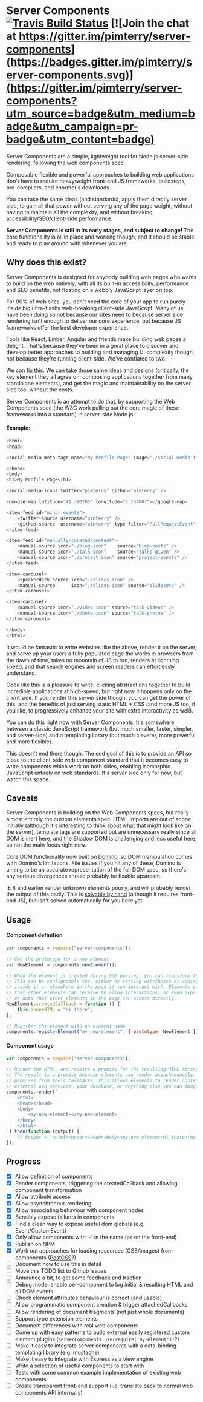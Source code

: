 # Server Components [![Travis Build Status](https://img.shields.io/travis/pimterry/server-components.svg)](https://travis-ci.org/pimterry/server-components) [![Join the chat at https://gitter.im/pimterry/server-components](https://badges.gitter.im/pimterry/server-components.svg)](https://gitter.im/pimterry/server-components?utm_source=badge&utm_medium=badge&utm_campaign=pr-badge&utm_content=badge)

Server Components are a simple, lightweight tool for Node.js server-side rendering, following the web components spec.

Composable flexible and powerful approaches to building web applications don't have to require heavyweight front-end JS frameworks, buildsteps, pre-compilers, and enormous downloads.

You can take the same ideas (and standards), apply them directly server side, to gain all that power without serving any of the page weight, without having to maintain all the complexity, and without breaking accessibility/SEO/client-side performance.

**Server Components is still in its early stages, and subject to change!** The core functionality is all in place and working though, and it should be stable and ready to play around with whenever you are.

## Why does this exist?

Server Components is designed for anybody building web pages who wants to build on the web natively, with all its built-in accessibility, performance and SEO benefits, not floating on a wobbly JavaScript layer on top.

For 90% of web sites, you don't need the core of your app to run purely inside big ultra-flashy web-breaking client-side JavaScript. Many of us have been doing so not because our sites need to because server side rendering isn't enough to deliver our core experience, but because JS frameworks offer the best developer experience.

Tools like React, Ember, Angular and friends make building web pages a delight. That's because they've been in a great place to discover and develop better approaches to building and managing UI complexity though, not because they're running client-side. We've conflated to two.

We can fix this. We can take those same ideas and designs (critically, the key element they all agree on: composing applications together from many standalone elements), and get the magic and maintainability on the server side too, without the costs.

Server Components is an attempt to do that, by supporting the Web Components spec (the W3C work pulling out the core magic of these frameworks into a standard) in server-side Node.js.

#### Example:

```javascript
<html>
<head>

<social-media-meta-tags name="My Profile Page" image="./social-media-image.png" ></social-media-tags>

</head>
<body>
<h1>My Profile Page</h1>

<social-media-icons twitter="pimterry" github="pimterry" />

<google-map latitude="41.390205" longitude="2.154007"></google-map>

<item-feed id="minor-events">
    <twitter-source username="pimterry" />
    <github-source  username="pimterry" type-filter="PullRequestEvent" />
</item-feed>

<item-feed id="manually-curated-content">
    <manual-source icon="./blog-icon"    source="blog-posts" />
    <manual-source icon="./talk-icon"    source="talks-given" />
    <manual-source icon="./project-icon" source="project-events" />
</item-feed>

<item-carousel>
    <speakerdeck-source icon="./slides-icon" />
    <manual-source      icon="./slides-icon" source="slidesets" />
</item-carousel>

<item-carousel>
    <manual-source icon="./video-icon" source="talk-videos" />
    <manual-source icon="./photo-icon" source="talk-photos" />
</item-carousel>

</body>
</html>
```

It would be fantastic to write websites like the above, render it on the server, and serve up your users a fully populated page the works in browsers from the dawn of time, takes no mountain of JS to run, renders at lightning speed, and that search engines and screen readers can effortlessly understand.

Code like this is a pleasure to write, clicking abstractions together to build incredible applications at high-speed, but right now it happens only on the client side. If you render this server side though, you can get the power of this, and the benefits of just serving static HTML + CSS (and more JS too, if you like, to progressively enhance your site with extra interactivity as well).

You can do this right now with Server Components. It's somewhere between a classic JavaScript framework (but much smaller, faster, simpler, and server-side) and a templating library (but much cleverer, more powerful and more flexible).

This doesn't end there though. The end goal of this is to provide an API so close to the client-side web component standard that it becomes easy to write components which work on both sides, enabling isomorphic JavaScript entirely on web standards. It's server side only for now, but watch this space.

## Caveats

Server Components is building on the Web Components specs, but really almost entirely the custom elements spec. HTML Imports are out of scope initially (although it's interesting to think about what that might look like on the server), template tags are supported but are unnecessary really since all DOM is inert here, and the Shadow DOM is challenging and less useful here, so not the main focus right now.

Core DOM functionality now built on [Domino](https://github.com/fgnass/domino), so DOM manipulation comes with Domino's
limitations. File issues if you hit any of these, Domino is aiming to be an accurate representation of the full DOM spec, so there's any serious divergences should probably be fixable upstream.

IE 8 and earlier render unknown elements poorly, and will probably render the output of this badly. This is [solvable by hand](https://blog.whatwg.org/supporting-new-elements-in-ie) (although it requires front-end JS), but isn't solved automatically for you here yet.

## Usage

#### Component definition

```javascript
var components = require("server-components");

// Get the prototype for a new element
var NewElement = components.newElement();

// When the element is created during DOM parsing, you can transform the HTML inside it.
// This can be configurable too, either by setting attributes or adding HTML content
// inside it or elsewhere in the page it can interact with. Elements can fire events
// that other elements can receive to allow interactions, or even expose methods
// or data that other elements in the page can access directly.
NewElement.createdCallback = function () {
    this.innerHTML = "Hi there";
};

// Register the element with an element name
components.registerElement("my-new-element", { prototype: NewElement });
```

#### Component usage

```javascript
var components = require("server-components");

// Render the HTML, and receive a promise for the resulting HTML string.
// The result is a promise because elements can render asynchronously, by returning
// promises from their callbacks. This allows elements to render content from
// external web services, your database, or anything else you can imagine.
components.render(`
    <html>
    <head></head>
    <body>
        <my-new-element></my-new-element>
    </body>
    </html>
`).then(function (output) {
    // Output = "<html><head></head><body><my-new-element>Hi there</my-new-element></body></html>"
});
```

## Progress

- [x] Allow definition of components
- [x] Render components, triggering the createdCallback and allowing component transformation
- [x] Allow attribute access
- [x] Allow asynchronous rendering
- [x] Allow associating behaviour with component nodes
- [x] Sensibly expose failures in components
- [x] Find a clean way to expose useful dom globals (e.g. Event/CustomEvent)
- [x] Only allow components with '-' in the name (as on the front-end)
- [x] Publish on NPM
- [x] Work out approaches for loading resources (CSS/images) from components ([PostCSS](https://github.com/outpunk/postcss-modules)?)
- [ ] Document how to use this in detail
- [ ] Move this TODO list to Github issues
- [ ] Announce a bit, to get some feedback and traction
- [ ] Debug mode: enable per-component to log initial & resulting HTML and all DOM events
- [ ] Check element.attributes behaviour is correct (and usable)
- [ ] Allow programmatic component creation & trigger attachedCallbacks
- [ ] Allow rendering of document fragments (not just whole documents)
- [ ] Support type extension elements
- [ ] Document differences with real web components
- [ ] Come up with easy patterns to build external easily registered custom element plugins (`serverComponents.use(require('my-element'))`?)
- [ ] Make it easy to integrate server components with a data-binding templating library (e.g. mustache)
- [ ] Make it easy to integrate with Express as a view engine
- [ ] Write a selection of useful components to start with
- [ ] Tests with some common example implementation of existing web components
- [ ] Create transparent front-end support (i.e. translate back to normal web components API internally)
